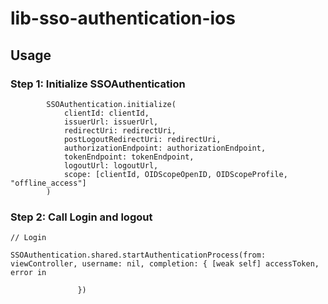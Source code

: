 # lib-sso-authentication-ios

## Usage 

### Step 1: Initialize SSOAuthentication

```
        SSOAuthentication.initialize(
            clientId: clientId,
            issuerUrl: issuerUrl,
            redirectUri: redirectUri,
            postLogoutRedirectUri: redirectUri,
            authorizationEndpoint: authorizationEndpoint,
            tokenEndpoint: tokenEndpoint,
            logoutUrl: logoutUrl,
            scope: [clientId, OIDScopeOpenID, OIDScopeProfile, "offline_access"]
        )
```

### Step 2: Call Login and logout

```
// Login
               SSOAuthentication.shared.startAuthenticationProcess(from: viewController, username: nil, completion: { [weak self] accessToken, error in 
               
               })
```

